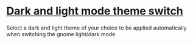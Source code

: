 # [Dark and light mode theme switch](https://github.com/florentdestremau/omakub-darkmode-switch)

Select a dark and light theme of your choice to be applied automatically when switching the gnome light/dark mode.


